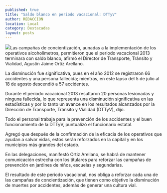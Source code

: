 ```yaml
---
published: true
title: "Saldo blanco en periodo vacacional: DTTyV"
author: REDACCION
location: Local
category: Destacadas
layout: posts
---
```


![](http://i.imgur.com/zUMoLaxm.jpg)Las campañas de concientización, aunadas a la implementación de los operativos alcoholímetros, permitieron que el periodo vacacional 2013 terminara con saldo blanco, afirmó el Director de Transporte, Tránsito y Vialidad, Agustín Jaime Ortiz Arellano.
 
La disminución fue significativa, pues en el año 2012 se registraron 66 accidentes y una persona fallecida; mientras, en este lapso del 5 de julio al 18 de agosto descendió a 57 accidentes.
 
Durante el periodo vacacional 2013 resultaron 20 personas lesionadas y ninguna fallecida, lo que representa una disminución significativa en las estadísticas y por lo tanto un avance en los resultados alcanzados por la Dirección de Transporte, Tránsito y Vialidad (DTTyV), dijo.
 
Todo el personal trabaja para la prevención de los accidentes y el buen funcionamiento de la DTTyV, puntualizó el funcionario estatal.
 
Agregó que después de la confirmación de la eficacia de los operativos que ayudan a salvar vidas, estos serán reforzados en la capital y en los municipios más grandes del estado.
 
En las delegaciones, manifestó Ortiz Arellano, se habrá de mantener comunicación estrecha con los titulares para reforzar las campañas de prevención en jardines de niños, escuelas y segundarias.
 
El resultado de este periodo vacacional, nos obliga a reforzar cada una de las campañas de concientización, que tienen como objetivo la disminución de muertes por accidentes, además de generar una cultura vial.
